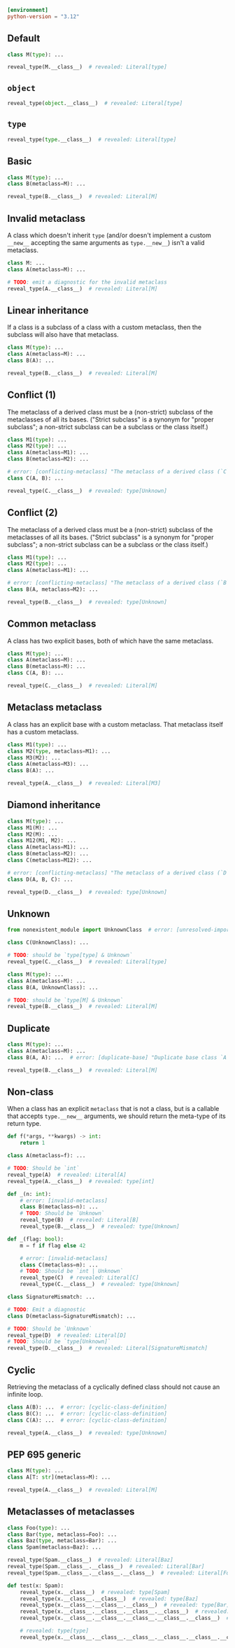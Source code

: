 ```toml
[environment]
python-version = "3.12"
```

## Default

```py
class M(type): ...

reveal_type(M.__class__)  # revealed: Literal[type]
```

## `object`

```py
reveal_type(object.__class__)  # revealed: Literal[type]
```

## `type`

```py
reveal_type(type.__class__)  # revealed: Literal[type]
```

## Basic

```py
class M(type): ...
class B(metaclass=M): ...

reveal_type(B.__class__)  # revealed: Literal[M]
```

## Invalid metaclass

A class which doesn't inherit `type` (and/or doesn't implement a custom `__new__` accepting the same
arguments as `type.__new__`) isn't a valid metaclass.

```py
class M: ...
class A(metaclass=M): ...

# TODO: emit a diagnostic for the invalid metaclass
reveal_type(A.__class__)  # revealed: Literal[M]
```

## Linear inheritance

If a class is a subclass of a class with a custom metaclass, then the subclass will also have that
metaclass.

```py
class M(type): ...
class A(metaclass=M): ...
class B(A): ...

reveal_type(B.__class__)  # revealed: Literal[M]
```

## Conflict (1)

The metaclass of a derived class must be a (non-strict) subclass of the metaclasses of all its
bases. ("Strict subclass" is a synonym for "proper subclass"; a non-strict subclass can be a
subclass or the class itself.)

```py
class M1(type): ...
class M2(type): ...
class A(metaclass=M1): ...
class B(metaclass=M2): ...

# error: [conflicting-metaclass] "The metaclass of a derived class (`C`) must be a subclass of the metaclasses of all its bases, but `M1` (metaclass of base class `A`) and `M2` (metaclass of base class `B`) have no subclass relationship"
class C(A, B): ...

reveal_type(C.__class__)  # revealed: type[Unknown]
```

## Conflict (2)

The metaclass of a derived class must be a (non-strict) subclass of the metaclasses of all its
bases. ("Strict subclass" is a synonym for "proper subclass"; a non-strict subclass can be a
subclass or the class itself.)

```py
class M1(type): ...
class M2(type): ...
class A(metaclass=M1): ...

# error: [conflicting-metaclass] "The metaclass of a derived class (`B`) must be a subclass of the metaclasses of all its bases, but `M2` (metaclass of `B`) and `M1` (metaclass of base class `A`) have no subclass relationship"
class B(A, metaclass=M2): ...

reveal_type(B.__class__)  # revealed: type[Unknown]
```

## Common metaclass

A class has two explicit bases, both of which have the same metaclass.

```py
class M(type): ...
class A(metaclass=M): ...
class B(metaclass=M): ...
class C(A, B): ...

reveal_type(C.__class__)  # revealed: Literal[M]
```

## Metaclass metaclass

A class has an explicit base with a custom metaclass. That metaclass itself has a custom metaclass.

```py
class M1(type): ...
class M2(type, metaclass=M1): ...
class M3(M2): ...
class A(metaclass=M3): ...
class B(A): ...

reveal_type(A.__class__)  # revealed: Literal[M3]
```

## Diamond inheritance

```py
class M(type): ...
class M1(M): ...
class M2(M): ...
class M12(M1, M2): ...
class A(metaclass=M1): ...
class B(metaclass=M2): ...
class C(metaclass=M12): ...

# error: [conflicting-metaclass] "The metaclass of a derived class (`D`) must be a subclass of the metaclasses of all its bases, but `M1` (metaclass of base class `A`) and `M2` (metaclass of base class `B`) have no subclass relationship"
class D(A, B, C): ...

reveal_type(D.__class__)  # revealed: type[Unknown]
```

## Unknown

```py
from nonexistent_module import UnknownClass  # error: [unresolved-import]

class C(UnknownClass): ...

# TODO: should be `type[type] & Unknown`
reveal_type(C.__class__)  # revealed: Literal[type]

class M(type): ...
class A(metaclass=M): ...
class B(A, UnknownClass): ...

# TODO: should be `type[M] & Unknown`
reveal_type(B.__class__)  # revealed: Literal[M]
```

## Duplicate

```py
class M(type): ...
class A(metaclass=M): ...
class B(A, A): ...  # error: [duplicate-base] "Duplicate base class `A`"

reveal_type(B.__class__)  # revealed: Literal[M]
```

## Non-class

When a class has an explicit `metaclass` that is not a class, but is a callable that accepts
`type.__new__` arguments, we should return the meta-type of its return type.

```py
def f(*args, **kwargs) -> int:
    return 1

class A(metaclass=f): ...

# TODO: Should be `int`
reveal_type(A)  # revealed: Literal[A]
reveal_type(A.__class__)  # revealed: type[int]

def _(n: int):
    # error: [invalid-metaclass]
    class B(metaclass=n): ...
    # TODO: Should be `Unknown`
    reveal_type(B)  # revealed: Literal[B]
    reveal_type(B.__class__)  # revealed: type[Unknown]

def _(flag: bool):
    m = f if flag else 42

    # error: [invalid-metaclass]
    class C(metaclass=m): ...
    # TODO: Should be `int | Unknown`
    reveal_type(C)  # revealed: Literal[C]
    reveal_type(C.__class__)  # revealed: type[Unknown]

class SignatureMismatch: ...

# TODO: Emit a diagnostic
class D(metaclass=SignatureMismatch): ...

# TODO: Should be `Unknown`
reveal_type(D)  # revealed: Literal[D]
# TODO: Should be `type[Unknown]`
reveal_type(D.__class__)  # revealed: Literal[SignatureMismatch]
```

## Cyclic

Retrieving the metaclass of a cyclically defined class should not cause an infinite loop.

```pyi
class A(B): ...  # error: [cyclic-class-definition]
class B(C): ...  # error: [cyclic-class-definition]
class C(A): ...  # error: [cyclic-class-definition]

reveal_type(A.__class__)  # revealed: type[Unknown]
```

## PEP 695 generic

```py
class M(type): ...
class A[T: str](metaclass=M): ...

reveal_type(A.__class__)  # revealed: Literal[M]
```

## Metaclasses of metaclasses

```py
class Foo(type): ...
class Bar(type, metaclass=Foo): ...
class Baz(type, metaclass=Bar): ...
class Spam(metaclass=Baz): ...

reveal_type(Spam.__class__)  # revealed: Literal[Baz]
reveal_type(Spam.__class__.__class__)  # revealed: Literal[Bar]
reveal_type(Spam.__class__.__class__.__class__)  # revealed: Literal[Foo]

def test(x: Spam):
    reveal_type(x.__class__)  # revealed: type[Spam]
    reveal_type(x.__class__.__class__)  # revealed: type[Baz]
    reveal_type(x.__class__.__class__.__class__)  # revealed: type[Bar]
    reveal_type(x.__class__.__class__.__class__.__class__)  # revealed: type[Foo]
    reveal_type(x.__class__.__class__.__class__.__class__.__class__)  # revealed: type[type]

    # revealed: type[type]
    reveal_type(x.__class__.__class__.__class__.__class__.__class__.__class__.__class__.__class__)
```
